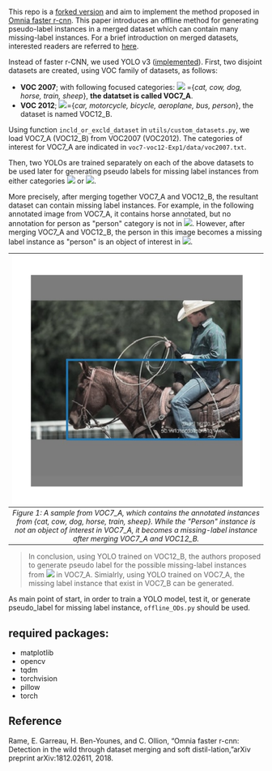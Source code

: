 
This repo is a [forked version](https://github.com/ultralytics/yolov3) and aim to implement the method proposed in [Omnia faster r-cnn](https://arxiv.org/abs/1812.02611).
This paper introduces an offline method for generating pseudo-label instances in a merged dataset which can contain many missing-label instances. For a brief introduction on merged datasets,
interested readers are referred to [here](https://mahdaneh.github.io/Blogs/Object_Detector.html).

  Instead of faster r-CNN, we used YOLO v3 ([implemented](https://github.com/ultralytics/yolov3)). First, two disjoint datasets are created, using VOC family of datasets, as follows:
  - **VOC 2007**; with following focused categories: <img src="https://render.githubusercontent.com/render/math?math=A">
={*cat, cow, dog, horse, train, sheep*}, **the datatset is called VOC7_A**.
  - **VOC 2012**; <img src="https://render.githubusercontent.com/render/math?math=B">={*car, motorcycle, bicycle, aeroplane, bus, person*}, the dataset is named VOC12_B.

Using function `incld_or_excld_dataset` in `utils/custom_datasets.py`, we load VOC7_A (VOC12_B) from VOC2007 (VOC2012). The categories of interest for VOC7_A are indicated in `voc7-voc12-Exp1/data/voc2007.txt`.


Then, two YOLOs are trained separately on each of the above datasets to be used later for generating pseudo labels for missing label instances from either categories
 <img src="https://render.githubusercontent.com/render/math?math=A"> or <img src="https://render.githubusercontent.com/render/math?math=B">.

More precisely, after merging together VOC7_A and VOC12_B, the resultant dataset can contain missing label instances. For example, in the following annotated image from VOC7_A,
 it contains horse annotated, but no annotation for person as "person" category is not in <img src="https://render.githubusercontent.com/render/math?math=A">.
However, after merging VOC7_A and VOC12_B, the person in this image becomes a missing label instance as "person" is an object of interest in <img src="https://render.githubusercontent.com/render/math?math=A\cup B">.

|![](images/voc7_A.png)|
|:--:|
| *Figure 1: A sample from VOC7_A, which contains the annotated instances from {*cat, cow, dog, horse, train, sheep*}. While the "Person" instance is not an object of interest in VOC7_A, it becomes a missing-label instance after merging VOC7_A and VOC12_B.* |

> In conclusion, using YOLO trained on VOC12_B, the authors proposed to generate pseudo label for the possible missing-label instances from <img src="https://render.githubusercontent.com/render/math?math=B">  in VOC7_A. Simialrly, using YOLO trained on VOC7_A, the missing label instance that exist in VOC7_B can be generated.



As main point of start, in order to train a YOLO model, test it,  or generate pseudo_label for missing label instance, `offline_ODs.py` should be used.


## required packages:
- matplotlib
- opencv
- tqdm
- torchvision
- pillow
- torch


## Reference
 Rame, E. Garreau, H. Ben-Younes, and C. Ollion, “Omnia faster r-cnn: Detection in the wild through dataset merging and soft distil-lation,”arXiv preprint arXiv:1812.02611, 2018.
